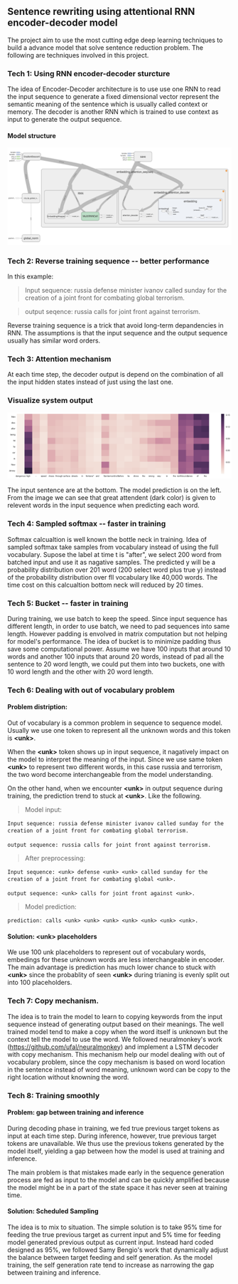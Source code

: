 ## Sentence rewriting using attentional RNN encoder-decoder model

The project aim to use the most cutting edge deep learning techniques to build a advance model that solve sentence reduction problem. The following are techniques involved in this project.


### Tech 1: Using RNN encoder-decoder sturcture

The idea of Encoder-Decoder architecture is to use use one RNN to read the input sequence to generate a fixed dimensional vector represent the semantic meaning of the sentence which is usually called context or memory. The decoder is another RNN which is trained to use context as input to generate the output sequence.

#### Model structure
![Model structure png](/img/model_structure.png)

### Tech 2: Reverse training sequence -- better performance

In this example: 

> Input sequence: russia defense minister ivanov called sunday for the creation of a joint front for combating global terrorism.

> output seqence: russia calls for joint front against terrorism.

Reverse training sequence is a trick that avoid long-term depandencies in RNN. The assumptions is that the input sequence and the output sequence usually has similar word orders.

### Tech 3: Attention mechanism

At each time step, the decoder output is depend on the combination of all the input hidden states instead of just using the last one.

### Visualize system output
![attention visualization png](/img/heatmap.png)

The input sentence are at the bottom. The model prediction is on the left. From the image we can see that great attendent (dark color) is given to relevent words in the input sequence when predicting each word.


### Tech 4: Sampled softmax -- faster in training

Softmax calcualtion is well known the bottle neck in training. Idea of sampled softmax take samples from vocabulary instead of using the full vocabulary. Supose the label at time t is "after", we select 200 word from batched input and use it as nagative samples. The predicted y will be a probability distribution over 201 word (200 select word plus true y) instead of the probability distribution over fll vocabulary like 40,000 words. The time cost on this calcualtion bottom neck will reduced by 20 times.

### Tech 5: Bucket -- faster in training

During training, we use batch to keep the speed. Since input sequence has different length, in order to use batch, we need to pad sequences into same length. However padding is envolved in matrix computation but not helping for model's performance. The idea of bucket is to minimize padding thus save some computational power.
Assume we have 100 inputs that around 10 words and another 100 inputs that around 20 words, instead of pad all the sentence to 20 word length, we could put them into two buckets, one with 10 word length and the other with 20 word length.

### Tech 6: Dealing with out of vocabulary problem

#### Problem distription:
Out of vocabulary is a common problem in sequence to sequence model. Usually we use one token to represent all the unknown words and this token is **\<unk\>**. 

When the **\<unk\>** token shows up in input sequence, it nagatively impact on the model to interpret the meaning of the input. Since we use same token **\<unk\>** to represent two different words, in this case russia and terrorism, the two word become interchangeable from the model understanding.

On the other hand, when we encounter **\<unk\>** in output sequence during training, the prediction trend to stuck at **\<unk\>**. Like the following.

> Model input:

```
Input sequence: russia defense minister ivanov called sunday for the creation of a joint front for combating global terrorism.

output sequence: russia calls for joint front against terrorism.
```

> After preprocessing:

```
Input sequence: <unk> defense <unk> <unk> called sunday for the creation of a joint front for combating global <unk>. 

output sequence: <unk> calls for joint front against <unk>.
```

> Model prediction:

```
prediction: calls <unk> <unk> <unk> <unk> <unk> <unk> <unk>.
```

#### Solution: \<unk\> placeholders

We use 100 unk placeholders to represent out of vocabulary words, embedings for these unknown words are less interchangeable in encoder. The main advantage is prediction has much lower chance to stuck with **\<unk\>** since the probablity of seen **\<unk\>** during trianing is evenly split out into 100 placeholders. 

### Tech 7: Copy mechanism. 

The idea is to train the model to learn to copying keywords from the input sequence instead of generating output based on their meanings. The well trained model tend to make a copy when the word itself is unknown but the context tell the model to use the word. We followed neuralmonkey's work (https://github.com/ufal/neuralmonkey) and implement a LSTM decoder with copy mechanism. This mechanism help our model dealing with out of vocabulary problem, since the copy mechanism is based on word location in the sentence instead of word meaning, unknown word can be copy to the right location without knowning the word.

### Tech 8: Training smoothly

#### Problem: gap between training and inference

During decoding phase in training, we fed true previous target tokens as input at each time step. During inference, however, true previous target tokens are unavailable. We thus use the previous tokens generated by the model itself, yielding a gap between how the model is used at training and inference.

The main problem is that mistakes made early in the sequence generation process are fed as input to the model and can be quickly amplified because the model might be in a part of the state space it has never seen at training time.

#### Solution: Scheduled Sampling

The idea is to mix to situation. The simple solution is to take 95% time for feeding the true previous target as current input and 5% time for feeding model generated previous output as current input. Instead hard coded designed as 95%, we followed Samy Bengio's work that dynamically adjust the balance between target feeding and self generation. As the model training, the self generation rate tend to increase as narrowing the gap between training and inference.
